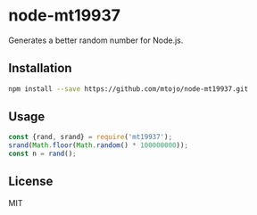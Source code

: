 # node-mt19937

Generates a better random number for Node.js.

## Installation

```bash
npm install --save https://github.com/mtojo/node-mt19937.git
```

## Usage

```js
const {rand, srand} = require('mt19937');
srand(Math.floor(Math.random() * 100000000));
const n = rand();
```

## License

MIT
